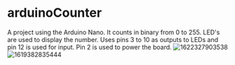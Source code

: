 # arduinoCounter
A project using the Arduino Nano. It counts in binary from 0 to 255. LED's are used to display the number.
Uses pins 3 to 10 as outputs to LEDs and pin 12 is used for input.  Pin 2 is used to power the board.
![1622327903538](https://user-images.githubusercontent.com/92551719/142325272-de58d428-3b45-41f9-b7e5-370974fd64c0.jpg)
![1619382835444](https://user-images.githubusercontent.com/92551719/142325281-5969b09f-0869-4d28-b2ad-3617af60d8a5.jpg)

